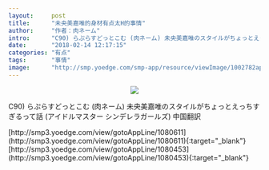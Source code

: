 ```yaml
---
layout:     post
title:      "未央美嘉唯的身材有点太H的事情"
author:     "作者：肉ネーム"
intro:      "C90) らぷらすどっとこむ (肉ネーム) 未央美嘉唯のスタイルがちょっとえっちすぎるって話 (アイドルマスター シンデレラガールズ) 中国翻訳"
date:       "2018-02-14 12:17:15"
categories: "有点"
tags:       "事情"
image:      "http://smp.yoedge.com/smp-app/resource/viewImage/1002782appline.png"
---
```

<div style="text-align: center">
<p><img src="http://smp.yoedge.com/smp-app/resource/viewImage/1002782appline.png"/></p>
</div>
<p class="post-meta">
<span>C90) らぷらすどっとこむ (肉ネーム) 未央美嘉唯のスタイルがちょっとえっちすぎるって話 (アイドルマスター シンデレラガールズ) 中国翻訳</span>
</p>
[http://smp3.yoedge.com/view/gotoAppLine/1080611](http://smp3.yoedge.com/view/gotoAppLine/1080611){:target="_blank"}
[http://smp3.yoedge.com/view/gotoAppLine/1080453](http://smp3.yoedge.com/view/gotoAppLine/1080453){:target="_blank"}



